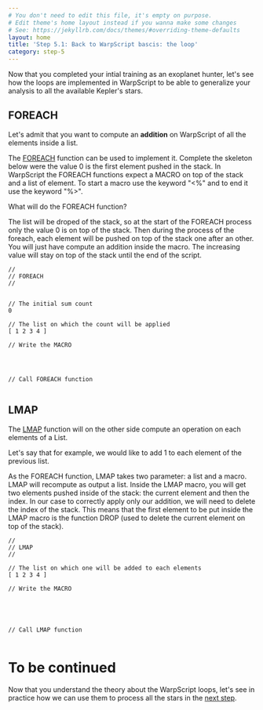 ```yaml
---
# You don't need to edit this file, it's empty on purpose.
# Edit theme's home layout instead if you wanna make some changes
# See: https://jekyllrb.com/docs/themes/#overriding-theme-defaults
layout: home
title: 'Step 5.1: Back to WarpScript bascis: the loop'
category: step-5
---
```


Now that you completed your intial training as an exoplanet hunter, let's see how the loops are implemented in WarpScript to be able to generalize your analysis to all the available Kepler's stars.

## FOREACH

Let's admit that you want to compute an **addition** on WarpScript of all the elements inside a list.

The [FOREACH](http://www.warp10.io/reference/functions/function_FOREACH/) function can be used to implement it. Complete the skeleton below were the value 0 is the first element pushed in the stack. In WarpScript the FOREACH functions expect a MACRO on top of the stack and a list of element. To start a macro use the keyword "<%" and to end it use the keyword "%>". 

What will do the FOREACH function? 

The list will be droped of the stack, so at the start of the FOREACH process only the value 0 is on top of the stack. Then during the process of the foreach, each element will be pushed on top of the stack one after an other. You will just have compute an addition inside the macro. The increasing value will stay on top of the stack until the end of the script.

```
//
// FOREACH
//


// The initial sum count
0

// The list on which the count will be applied
[ 1 2 3 4 ]

// Write the MACRO




// Call FOREACH function


```

## LMAP

The [LMAP](http://www.warp10.io/reference/functions/function_LMAP/) function will on the other side compute an operation on each elements of a List.

Let's say that for example, we would like to add 1 to each element of the previous list.

As the FOREACH function, LMAP takes two parameter: a list and a macro. LMAP will recompute as output a list. Inside the LMAP macro, you will get two elements pushed inside of the stack: the current element and then the index. In our case to correctly apply only our addition, we will need to delete the index of the stack. This means that the first element to be put inside the LMAP macro is the function DROP (used to delete the current element on top of the stack).


```
//
// LMAP
//

// The list on which one will be added to each elements
[ 1 2 3 4 ]

// Write the MACRO

 
 
 

// Call LMAP function


```

# To be continued

Now that you understand the theory about the WarpScript loops, let's see in practice how we can use them to process all the stars in the [next step](/step-5-Process-all-stars/5.2-Optimize-global-analysis/).